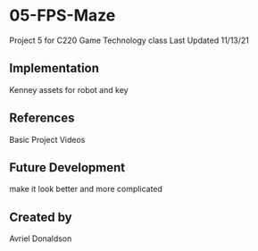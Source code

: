# 05-FPS-Maze
Project 5 for C220 Game Technology class
Last Updated 11/13/21

## Implementation
Kenney assets for robot and key

## References
Basic Project Videos

## Future Development
make it look better and more complicated

## Created by
Avriel Donaldson
